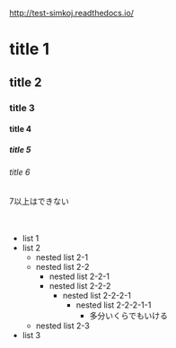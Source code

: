 http://test-simkoj.readthedocs.io/

# title 1
## title 2
### title 3
#### title 4
##### title 5
###### title 6
7以上はできない
<br><br><br>
- list 1
- list 2
  - nested list 2-1
  - nested list 2-2
    - nested list 2-2-1
    - nested list 2-2-2
    	- nested list 2-2-2-1
    		- nested list 2-2-2-1-1
    			- 多分いくらでもいける
  - nested list 2-3
- list 3
